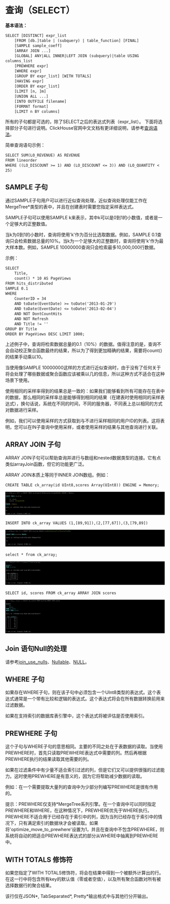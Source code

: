 # 查询（SELECT）

**基本语法：**

```
SELECT [DISTINCT] expr_list
    [FROM [db.]table | (subquery) | table_function] [FINAL]
    [SAMPLE sample_coeff]
    [ARRAY JOIN ...]
    [GLOBAL] ANY|ALL INNER|LEFT JOIN (subquery)|table USING columns_list
    [PREWHERE expr]
    [WHERE expr]
    [GROUP BY expr_list] [WITH TOTALS]
    [HAVING expr]
    [ORDER BY expr_list]
    [LIMIT [n, ]m]
    [UNION ALL ...]
    [INTO OUTFILE filename]
    [FORMAT format]
    [LIMIT n BY columns]
```

所有的子句都是可选的，除了SELECT之后的表达式列表（expr_list）。 下面将选择部分子句进行说明。ClickHouse官网中文文档有更详细说明，请参考[查询语法](https://clickhouse.com/docs/zh/sql-reference/statements/select/)。

简单查询语句示例：

```
SELECT SUM(LO_REVENUE) AS REVENUE
FROM lineorder
WHERE ((LO_DISCOUNT >= 1) AND (LO_DISCOUNT <= 3)) AND (LO_QUANTITY < 25)
```

## SAMPLE 子句

通过SAMPLE子句用户可以进行近似查询处理，近似查询处理仅能工作在MergeTree*类型的表中，并且在创建表时需要您指定采样表达式。

SAMPLE子句可以使用SAMPLE k来表示，其中k可以是0到1的小数值，或者是一个足够大的正整数值。

当k为0到1的小数时，查询将使用'k'作为百分比选取数据。例如，SAMPLE 0.1查询只会检索数据总量的10%。当k为一个足够大的正整数时，查询将使用'k'作为最大样本数。例如，SAMPLE 10000000查询只会检索最多10,000,000行数据。

示例：

```
SELECT
    Title,
    count() * 10 AS PageViews
FROM hits_distributed
SAMPLE 0.1
WHERE
    CounterID = 34
    AND toDate(EventDate) >= toDate('2013-01-29')
    AND toDate(EventDate) <= toDate('2013-02-04')
    AND NOT DontCountHits
    AND NOT Refresh
    AND Title != ''
GROUP BY Title
ORDER BY PageViews DESC LIMIT 1000;
```

上述例子中，查询将检索数据总量的0.1（10%）的数据。值得注意的是，查询不会自动校正聚合函数最终的结果，所以为了得到更加精确的结果，需要将count()的结果手动乘以10。

当使用像SAMPLE 10000000这样的方式进行近似查询时，由于没有了任何关于将会处理了哪些数据或聚合函数应该被乘以几的信息，所以这种方式不适合在这种场景下使用。

使用相同的采样率得到的结果总是一致的：如果我们能够看到所有可能存在在表中的数据，那么相同的采样率总是能够得到相同的结果（在建表时使用相同的采样表达式），换句话说，系统在不同的时间，不同的服务器，不同表上总以相同的方式对数据进行采样。

例如，我们可以使用采样的方式获取到与不进行采样相同的用户ID的列表。这将表明，您可以在IN子查询中使用采样，或者使用采样的结果与其他查询进行关联。

## ARRAY JOIN 子句

ARRAY JOIN子句可以帮助查询并进行与数组和nested数据类型的连接。它有点类似arrayJoin函数，但它的功能更广泛。

ARRAY JOIN本质上等同于INNER JOIN数组。例如：

```
CREATE TABLE ck_array(id UInt8,scores Array(UInt8)) ENGINE = Memory;
```

![Array_Join](images/Array_Join.png)

```
INSERT INTO ck_array VALUES (1,[89,91]),(2,[77,67]),(3,[79,89])
```

![array_join_insert](images/array_join_insert.png)

```
select * from ck_array;
```

![array_join_select](images/array_join_select.png)

```
SELECT id, scores FROM ck_array ARRAY JOIN scores
```

![array_join_select-2](images/array_join_select-2.png)

## Join 语句Null的处理

请参考[join_use_nulls](https://clickhouse.com/docs/zh/operations/settings/settings/)、[Nullable](https://clickhouse.com/docs/en/sql-reference/data-types/nullable)、[NULL](https://clickhouse.com/docs/en/sql-reference/statements/select/#syntax)。

## WHERE 子句

如果存在WHERE子句，则在该子句中必须包含一个UInt8类型的表达式。这个表达式通常是一个带有比较和逻辑的表达式。这个表达式将会在所有数据转换前用来过滤数据。

如果在支持索引的数据库表引擎中，这个表达式将被评估是否使用索引。

## PREWHERE 子句

这个子句与WHERE子句的意思相同。主要的不同之处在于表数据的读取。当使用PREWHERE时，首先只读取PREWHERE表达式中需要的列。然后再根据PREWHERE执行的结果读取其他需要的列。

如果在过滤条件中有少量不适合索引过滤的列，但是它们又可以提供很强的过滤能力。这时使用PREWHERE是有意义的，因为它将帮助减少数据的读取。

例如：在一个需要提取大量列的查询中为少部分列编写PREWHERE是很有作用的。

提示：PREWHERE仅支持*MergeTree系列引擎。在一个查询中可以同时指定PREWHERE和WHERE，在这种情况下，PREWHERE优先于WHERE执行。PREWHERE不适合用于已经存在于索引中的列，因为当列已经存在于索引中的情况下，只有满足索引的数据块才会被读取。如果将'optimize_move_to_prewhere'设置为1，并且在查询中不包含PREWHERE，则系统将自动的把适合PREWHERE表达式的部分从WHERE中抽离到PREWHERE中。

## WITH TOTALS 修饰符

如果您指定了WITH TOTALS修饰符，将会在结果中得到一个被额外计算出的行。在这一行中将包含所有key的默认值（零或者空值），以及所有聚合函数对所有被选择数据行的聚合结果。

该行仅在JSON*, TabSeparated*, Pretty*输出格式中与其他行分开输出。